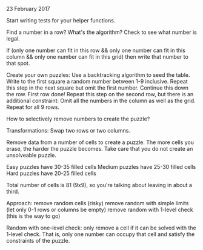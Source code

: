 23 February 2017

Start writing tests for your helper functions.

Find a number in a row?
What's the algorithm?
Check to see what number is legal.

If (only one number can fit in this row && only one number can fit in this column &&
only one number can fit in this grid)
then write that number to that spot.

Create your own puzzles:
Use a backtracking algorithm to seed the table.
Write to the first square a random number between 1-9 inclusive.
Repeat this step in the next square but omit the first number.
Continue this down the row. First row done!
Repeat this step on the second row, but there is an additional constraint:
Omit all the numbers in the column as well as the grid.
Repeat for all 9 rows.

How to selectively remove numbers to create the puzzle?

Transformations:
Swap two rows or two columns.

Remove data from a number of cells to create a puzzle.
The more cells you erase, the harder the puzzle becomes.
Take care that you do not create an unsolveable puzzle.

Easy puzzles have 30-35 filled cells
Medium puzzles have 25-30 filled cells
Hard puzzles have 20-25 filled cells

Total number of cells is 81 (9x9), so you're talking about leaving in about a third.

Approach:
remove random cells (risky)
remove random with simple limits (let only 0-1 rows or columns be empty)
remove random with 1-level check (this is the way to go)

Random with one-level check: only remove a cell if it can be solved with the 1-level check. That is, only one number can occupy that cell and satisfy the constraints of the puzzle.